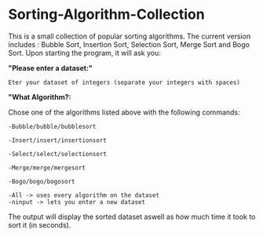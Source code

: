 # Sorting-Algorithm-Collection

This is a small collection of popular sorting algorithms. The current version
includes : Bubble Sort, Insertion Sort, Selection Sort, Merge Sort and Bogo Sort.
Upon starting the program, it will ask you:

<b> "Please enter a dataset:" </b>

    Eter your dataset of integers (separate your integers with spaces)

<b>"What Algorithm?: </b>
  
  Chose one of the algorithms listed above with the following commands:

    -Bubble/bubble/bubblesort
  
    -Insert/insert/insertionsort
  
    -Select/select/selectionsort
  
    -Merge/merge/mergesort
  
    -Bogo/bogo/bogosort

    -All -> uses every algorithm on the dataset
    -ninput -> lets you enter a new dataset
    
  The output will display the sorted dataset aswell as how much time it took to sort it (in seconds).
  


